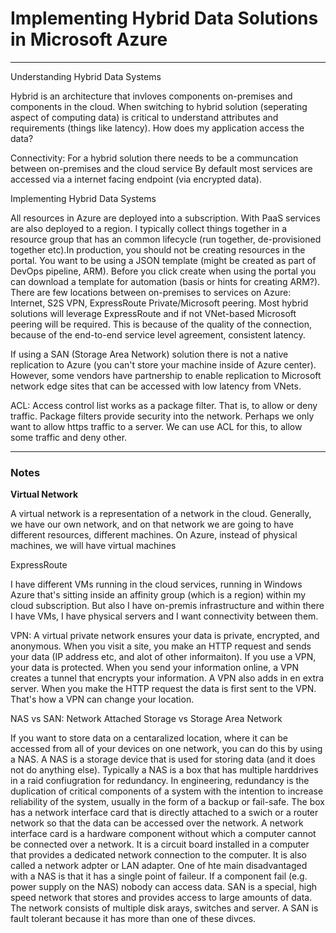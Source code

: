 <h1> Implementing Hybrid Data Solutions in Microsoft Azure </h1>

---

<p> Understanding Hybrid Data Systems </p>

<p> Hybrid is an architecture that invloves components on-premises and components in the cloud. When switching to 
hybrid solution (seperating aspect of computing data) is critical to understand attributes and requirements (things
like latency). How does my application access the data? </p>


<p>Connectivity: For a hybrid solution there needs to be a communcation between on-premises and the cloud service
By default most services are accessed via a internet facing endpoint (via encrypted data). </p>

<p> Implementing Hybrid Data Systems </p>

<p> All resources in Azure are deployed into a subscription. With PaaS services are also deployed to a region. I typically collect things together in a resource group that has an common lifecycle (run together, de-provisioned together etc).In production, you should not be creating resources in the portal. You want to be using a JSON template (might be
created as part of DevOps pipeline, ARM). Before you click create when using the portal you can download a template for automation (basis or hints for creating ARM?). There are few locations between on-premises to services on Azure: 
Internet, S2S VPN, ExpressRoute Private/Microsoft peering. Most hybrid solutions will leverage ExpressRoute and if not
VNet-based Microsoft peering will be required. This is because of the quality of the connection, because of the
end-to-end service level agreement, consistent latency. </p>

<p> If using a SAN (Storage Area Network) solution there is not a native replication to Azure (you can't store your
machine inside of Azure center). However, some vendors have partnership to enable replication to Microsoft network edge sites that can be accessed with low latency from VNets. </p>

<p> ACL: Access control list works as a package filter. That is, to allow or deny traffic. Package filters provide
security into the network. Perhaps we only want to allow https traffic to a server. We can use ACL for this, to allow
some traffic and deny other.   





---

<h3> Notes </h3>

<b> Virtual Network </b>

<p>A virtual network is a representation of a network in the cloud. Generally, we have our own network, and on that 
network we are going to have different resources, different machines. On Azure, instead of physical machines, we will
have virtual machines </p>

<p> ExpressRoute </p>
<p> I have different VMs running in the cloud services, running in Windows Azure that's sitting inside an affinity
group (which is a region) within my cloud subscription. But also I have on-premis infrastructure and within there
I have VMs, I have physical servers and I want connectivity between them. 


<p> VPN: A virtual private network ensures your data is private, encrypted, and anonymous. When you visit a site,
you make an HTTP request and sends your data (IP address etc, and alot of other informaiton). If you use a VPN,
your data is protected. When you send your information online, a VPN creates a tunnel that encrypts your information.
A VPN also adds in en extra server. When you make the HTTP request the data is first sent to the VPN. That's how
a VPN can change your location. </p>

<p> NAS vs SAN: Network Attached Storage vs Storage Area Network </p>
<p> If you want to store data on a centaralized location, where it can be accessed from all of your devices on
one network, you can do this by using a NAS. A NAS is a storage device that is used for storing data (and
it does not do anything else). Typically a NAS is a box that has multiple harddrives in a raid confiugration for
redundancy. In engineering, redundancy is the duplication of critical components of a system with the intention
to increase reliability of the system, usually in the form of a backup or fail-safe. The box has a network interface
card that is directly attached to a swich or a router network so that the data can be accessed over the network. A 
network interface card is a hardware component without which a computer cannot be connected over a network.
It is a circuit board installed in a computer that provides a dedicated network connection to the computer. 
It is also called a network adpter or LAN adapter. One of hte main disadvantaged with a NAS is that it has a
single point of faileur. If a component fail (e.g. power supply on the NAS) nobody can access data. SAN is a 
special, high speed network that stores and provides access to large amounts of data. The network consists of 
multiple disk arays, switches and server. A SAN is fault tolerant because it has more than one of these divces. </p>
